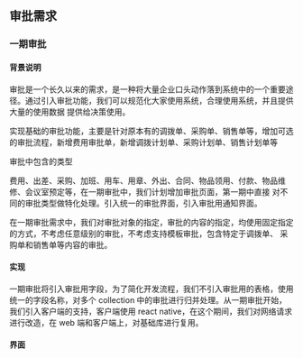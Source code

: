 ## 审批需求


### 一期审批

#### 背景说明

审批是一个长久以来的需求，是一种将大量企业口头动作落到系统中的一个重要途径。通过引入审批功能，我们可以规范化大家使用系统，合理使用系统，并且提供大量的使用数据
提供给决策使用。

实现基础的审批功能，主要是针对原本有的调拨单、采购单、销售单等，增加可选的审批流程，新增费用审批单，新增调拨计划单、采购计划单、销售计划单等

审批中包含的类型

费用、出差、采购、加班、用车、用章、外出、合同、物品领用、付款、物品维修、会议室预定等，在一期审批中，我们计划增加审批页面，第一期中直接
对不同的审批类型做特化处理。引入统一的审批界面，引入审批用通知界面。

在一期审批需求中，我们对审批对象的指定，审批的内容的指定，均使用固定指定的方式，不考虑任意级别的审批，不考虑支持模板审批，包含特定于调拨单、
采购单和销售单等内容的审批。

#### 实现

一期审批将引入审批用字段，为了简化开发流程，我们不引入审批用的表格，使用统一的字段名称，对多个 collection 中的审批进行归并处理。从一期审批开始，
我们引入客户端的支持，客户端使用 react native，在这个期间，我们对网络请求进行改造，在 web 端和客户端上，对基础库进行复用。

#### 界面
